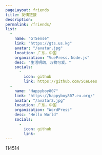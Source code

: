 ```yaml
---
pageLayout: friends
title: 友情链接
description: 
permalink: /friends/
list:
  -
    name: "GTSense"
    link: "https://gts.us.kg"
    avatar: "/avatar.jpg"
    location: 广东，中国
    organization: "VuePress，Node.js"
    desc: "生活明朗，万物可爱。"
    socials:
      -
        icon: github
        link: https://github.com/SCeLees
  -
    name: "Happyboy807"
    link: "https://happyboy807.eu.org/"
    avatar: "/avatar2.jpg"
    location: 广东，中国
    organization: "WordPress"
    desc: "Hello World"
    socials:
      -
        icon: github
        link: 
---
```


114514